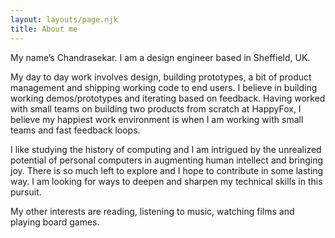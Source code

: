 ```yaml
---
layout: layouts/page.njk
title: About me
---
```


My name’s Chandrasekar. I am a design engineer based in Sheffield, UK.

My day to day work involves design, building prototypes, a bit of product management and shipping working code to end users. I believe in building working demos/prototypes and iterating based on feedback. Having worked with small teams on building two products from scratch at HappyFox, I believe my happiest work environment is when I am working with small teams and fast feedback loops.

I like studying the history of computing and I am intrigued by the unrealized potential of personal computers in augmenting human intellect and bringing joy. There is so much left to explore and I hope to contribute in some lasting way. I am looking for ways to deepen and sharpen my technical skills in this pursuit.

My other interests are reading, listening to music, watching films and playing board games.
